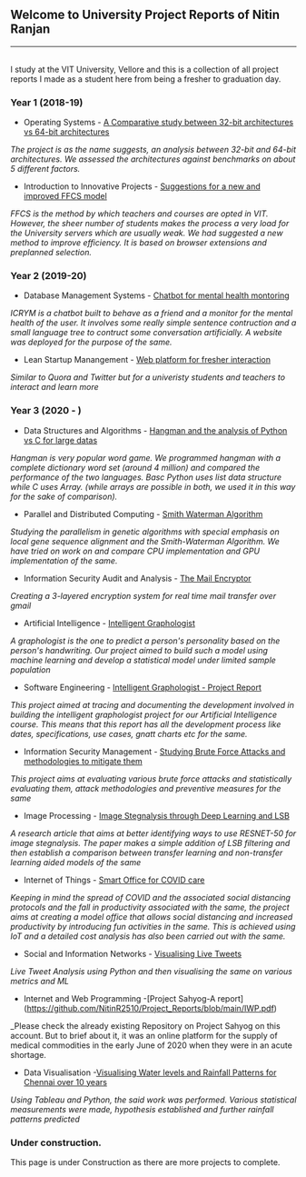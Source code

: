 ## Welcome to University Project Reports of Nitin Ranjan
<hr>  <br>
I study at the VIT University, Vellore and this is a collection of all project reports I made as a student here from being a fresher to graduation day.

### Year 1 (2018-19)

- Operating Systems - [A Comparative study between 32-bit architectures vs 64-bit architectures](https://github.com/NitinR2510/Project_Reports/blob/main/OS.docx)

_The project is as the name suggests, an analysis between 32-bit and 64-bit architectures.
We assessed the architectures against benchmarks on about 5 different factors._

- Introduction to Innovative Projects - [Suggestions for a new and improved FFCS model](https://github.com/NitinR2510/Project_Reports/blob/main/IIP.pdf)

_FFCS is the method by which teachers and courses are opted in VIT.
However, the sheer number of students makes the process a very load for the University servers which are usually weak. 
We had suggested a new method to improve efficiency.
It is based on browser extensions and preplanned selection._

### Year 2 (2019-20)
- Database Management Systems - [Chatbot for mental health montoring](https://github.com/NitinR2510/Project_Reports/blob/main/DBMS.pdf)

_ICRYM is a chatbot built to behave as a friend and a monitor for the mental health of the user. It involves some really simple sentence contruction and a small language tree to contruct some conversation artificially. A website was deployed for the purpose of the same._

- Lean Startup Manangement - [Web platform for fresher interaction](https://github.com/NitinR2510/Project_Reports/blob/main/LSM.pdf)

_Similar to Quora and Twitter but for a univeristy students and teachers to interact and learn more_

### Year 3 (2020 - )
- Data Structures and Algorithms - [Hangman and the analysis of Python vs C for large datas](https://github.com/NitinR2510/Project_Reports/blob/main/DSA.pdf)

_Hangman is very popular word game. We programmed hangman with a complete dictionary word set (around 4 million) and compared the performance of the two languages. Basc Python uses list data structure while C uses Array. (while arrays are possible in both, we used it in this way for the sake of comparison)._

- Parallel and Distributed Computing - [Smith Waterman Algorithm](https://github.com/NitinR2510/Project_Reports/blob/main/PDC.pdf)

_Studying the parallelism in genetic algorithms with special emphasis on local gene sequence alignment and the Smith-Waterman Algorithm. We have tried on work on and compare CPU implementation and GPU implementation of the same._ 

- Information Security Audit and Analysis - [The Mail Encryptor](https://github.com/NitinR2510/Project_Reports/blob/main/ISAA.pdf)

_Creating a 3-layered encryption system for real time mail transfer over gmail_

- Artificial Intelligence - [Intelligent Graphologist](https://github.com/NitinR2510/Project_Reports/blob/main/AI.pdf)

_A graphologist is the one to predict a person's personality based on the person's handwriting. Our project aimed to build such a model using machine learning and develop a statistical model under limited sample population_

- Software Engineering - [Intelligent Graphologist - Project Report](https://github.com/NitinR2510/Project_Reports/blob/main/software_pr.pdf)

_This project aimed at tracing and documenting the development involved in building the intelligent graphologist project for our 
Artificial Intelligence course. This means that this report has all the development process like dates, specifications, use cases, gnatt charts etc for the same._

- Information Security Management - [Studying Brute Force Attacks and methodologies to mitigate them](https://github.com/NitinR2510/Project_Reports/blob/main/INFORMATION%20SECURITY%20MANAGEMENT.pdf)

_This project aims at evaluating various brute force attacks and statistically evaluating them, attack methodologies and preventive measures for the same_

- Image Processing - [Image Stegnalysis through Deep Learning and LSB](https://github.com/NitinR2510/Project_Reports/blob/main/IMAGE%20PROCESSING.pdf)

_A research article that aims at better identifying ways to use RESNET-50 for image stegnalysis. The paper makes a simple addition of LSB filtering and then establish a comparison between transfer learning and non-transfer learning aided models of the same_

- Internet of Things - [Smart Office for COVID care](https://github.com/NitinR2510/Project_Reports/blob/main/IOT.pdf)


_Keeping in mind the spread of COVID and the associated social distancing protocols and the fall in productivity associated with the same, the project aims at creating a model office that allows social distancing and increased productivity by introducing fun activities in the same. This is achieved using IoT and a detailed cost analysis has also been carried out with the same._

- Social and Information Networks - [Visualising Live Tweets](https://github.com/NitinR2510/Project_Reports/blob/main/SOCIAL_INFORMATION_NETWORKS.pdf)


_Live Tweet Analysis using Python and then visualising the same on various metrics and ML_

- Internet and Web Programming -[Project Sahyog-A report] (https://github.com/NitinR2510/Project_Reports/blob/main/IWP.pdf)


_Please check the already existing Repository on Project Sahyog on this account. But to brief about it, it was an online platform for the supply of medical commodities in the early June of 2020 when they were in an acute shortage.

- Data Visualisation -[Visualising Water levels and Rainfall Patterns for Chennai over 10 years](https://github.com/NitinR2510/Project_Reports/blob/main/DATA_VISUALISATION.pdf)


_Using Tableau and Python, the said work was performed. Various statistical measurements were made, hypothesis established and further rainfall patterns predicted_



### Under construction. 
This page is under Construction as there are more projects to complete.
